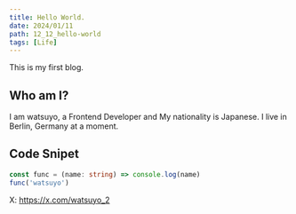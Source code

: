 ```yaml
---
title: Hello World.
date: 2024/01/11
path: 12_12_hello-world
tags: [Life]
---
```


This is my first blog.

## Who am I?

I am watsuyo, a Frontend Developer and My nationality is Japanese. I live in Berlin, Germany at a moment.

## Code Snipet

```ts
const func = (name: string) => console.log(name)
func('watsuyo')
```

X: https://x.com/watsuyo_2
